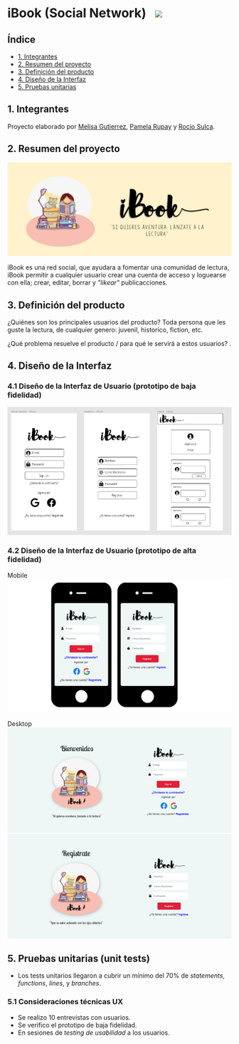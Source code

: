 # iBook (Social Network)  &nbsp; ![](https://komarev.com/ghpvc/?username=alemapyapur-iBook&color=blueviolet)

## Índice

* [1. Integrantes](#1-integrantes)
* [2. Resumen del proyecto](#2-resumen-del-proyecto)
* [3. Definición del producto](#3-definicion-del-producto)
* [4. Diseño de la Interfaz](#4-diseño-de-la-interfaz)
* [5. Pruebas unitarias](#5-pruebas-unitarias)

## 1. Integrantes

Proyecto elaborado por [Melisa Gutierrez](https://github.com/JackelinGM), [Pamela Rupay](https://github.com/Alemapyapur) y [Rocio Sulca](https://github.com/RocioSulca).

## 2. Resumen del proyecto

![](src/img/header.png)

iBook es una red social, que ayudara a fomentar una comunidad de lectura, iBook permitir a cualquier usuario crear una cuenta de
acceso y loguearse con ella; crear, editar, borrar y _"likear"_ publicacciones.

## 3. Definición del producto

¿Quiénes son los principales usuarios del producto?
Toda persona que les guste la lectura, de cualquier genero: juvenil, historico, fiction, etc.

¿Qué problema resuelve el producto / para qué le servirá a estos usuarios?
.

## 4. Diseño de la Interfaz

### 4.1 Diseño de la Interfaz de Usuario (prototipo de baja fidelidad)

![](src/img/bajafidelidad.png)

### 4.2 Diseño de la Interfaz de Usuario (prototipo de alta fidelidad)

Mobile
![](src/img/signin-mobile.png)

Desktop
![](src/img/signin-desktop.png)
![](src/img/signup-desktop.png)

## 5. Pruebas unitarias (unit tests)

* Los tests unitarios llegaron a cubrir un mínimo del 70% de _statements_, _functions_,
  _lines_, y _branches_.

### 5.1 Consideraciones técnicas UX

* Se realizo 10 entrevistas con usuarios.
* Se verifico el prototipo de baja fidelidad.
* En sesiones de _testing de usabilidad_ a los usuarios.